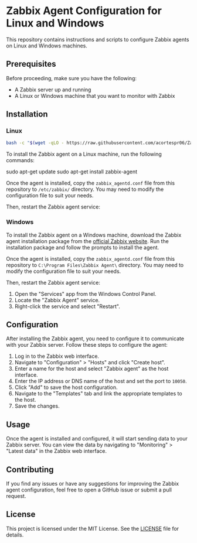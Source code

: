 
# Zabbix Agent Configuration for Linux and Windows

This repository contains instructions and scripts to configure Zabbix agents on Linux and Windows machines.


## Prerequisites

Before proceeding, make sure you have the following:

- A Zabbix server up and running
- A Linux or Windows machine that you want to monitor with Zabbix

## Installation

### Linux

```bash
bash -c "$(wget -qLO - https://raw.githubusercontent.com/acortespr06/Zabbix/main/zabbix.sh)"
```

To install the Zabbix agent on a Linux machine, run the following commands:

sudo apt-get update
sudo apt-get install zabbix-agent

Once the agent is installed, copy the `zabbix_agentd.conf` file from this repository to `/etc/zabbix/` directory. You may need to modify the configuration file to suit your needs.

Then, restart the Zabbix agent service:


### Windows

To install the Zabbix agent on a Windows machine, download the Zabbix agent installation package from the [official Zabbix website](https://www.zabbix.com/download_agents). Run the installation package and follow the prompts to install the agent.

Once the agent is installed, copy the `zabbix_agentd.conf` file from this repository to `C:\Program Files\Zabbix Agent\` directory. You may need to modify the configuration file to suit your needs.

Then, restart the Zabbix agent service:

1. Open the "Services" app from the Windows Control Panel.
2. Locate the "Zabbix Agent" service.
3. Right-click the service and select "Restart".

## Configuration

After installing the Zabbix agent, you need to configure it to communicate with your Zabbix server. Follow these steps to configure the agent:

1. Log in to the Zabbix web interface.
2. Navigate to "Configuration" > "Hosts" and click "Create host".
3. Enter a name for the host and select "Zabbix agent" as the host interface.
4. Enter the IP address or DNS name of the host and set the port to `10050`.
5. Click "Add" to save the host configuration.
6. Navigate to the "Templates" tab and link the appropriate templates to the host.
7. Save the changes.

## Usage

Once the agent is installed and configured, it will start sending data to your Zabbix server. You can view the data by navigating to "Monitoring" > "Latest data" in the Zabbix web interface.

## Contributing

If you find any issues or have any suggestions for improving the Zabbix agent configuration, feel free to open a GitHub issue or submit a pull request.

## License

This project is licensed under the MIT License. See the [LICENSE](LICENSE) file for details.
